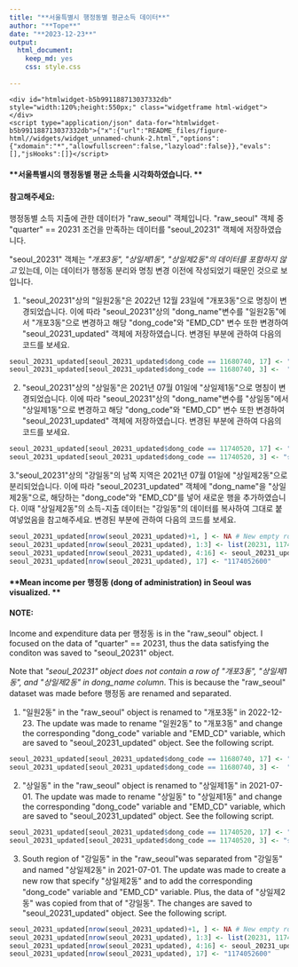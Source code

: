 ```yaml
---
title: "**서울특별시 행정동별 평균소득 데이터**"
author: "**Tope**"
date: "**2023-12-23**"
output: 
  html_document: 
    keep_md: yes
    css: style.css
      
---
```








```{=html}
<div id="htmlwidget-b5b991188713037332db" style="width:120%;height:550px;" class="widgetframe html-widget"></div>
<script type="application/json" data-for="htmlwidget-b5b991188713037332db">{"x":{"url":"README_files/figure-html//widgets/widget_unnamed-chunk-2.html","options":{"xdomain":"*","allowfullscreen":false,"lazyload":false}},"evals":[],"jsHooks":[]}</script>
```
#### **서울특별시의 행정동별 평균 소득을 시각화하였습니다. **

#### 참고해주세요:
행정동별 소득 지출에 관한 데이터가 "raw_seoul" 객체입니다. "raw_seoul" 객체 중 "quarter" == 20231 조건을 만족하는 데이터를 "seoul_20231" 객체에 저장하였습니다.<br>

"seoul_20231" 객체는 *"개포3동", "상일제1동", "상일제2동"의 데이터를 포함하지 않고* 있는데, 이는 데이터가 행정동 분리와 명칭 변경 이전에 작성되었기 때문인 것으로 보입니다.

1. "seoul_20231"상의 "일원2동"은 2022년 12월 23일에 "개포3동"으로 명칭이 변경되었습니다. 이에 따라 "seoul_20231"상의 "dong_name"변수를 "일원2동"에서 "개포3동"으로 변경하고 해당 "dong_code"와 "EMD_CD" 변수 또한 변경하여 "seoul_20231_updated" 객체에 저장하였습니다. 변경된 부분에 관하여 다음의 코드를 보세요.

```r
seoul_20231_updated[seoul_20231_updated$dong_code == 11680740, 17] <- "1168067500" # 일원2동 -> 개포3동 renamed
seoul_20231_updated[seoul_20231_updated$dong_code == 11680740, 3] <-  "개포3동" # 일원2동 -> 개포3동 renamed
```

2. "seoul_20231"상의 "상일동"은 2021년 07월 01일에 "상일제1동"으로 명칭이 변경되었습니다. 이에 따라 "seoul_20231"상의 "dong_name"변수를 "상일동"에서 "상일제1동"으로 변경하고 해당 "dong_code"와 "EMD_CD" 변수 또한 변경하여 "seoul_20231_updated" 객체에 저장하였습니다. 변경된 부분에 관하여 다음의 코드를 보세요. 

```r
seoul_20231_updated[seoul_20231_updated$dong_code == 11740520, 17] <- "1174052500" # 상일동 -> 상일제1동 renamed
seoul_20231_updated[seoul_20231_updated$dong_code == 11740520, 3] <- "상일제1동" # 상일동 -> 상일제1동 renamed
```

3."seoul_20231"상의 "강일동"의 남쪽 지역은 2021년 07월 01일에 "상일제2동"으로 분리되었습니다. 이에 따라 "seoul_20231_updated" 객체에 "dong_name"을 "상일제2동"으로, 해당하는 "dong_code"와 "EMD_CD"를 넣어 새로운 행을 추가하였습니다. 이때 "상일제2동"의 소득-지출 데이터는 "강일동"의 데이터를 복사하여 그대로 붙여넣었음을 참고해주세요. 변경된 부분에 관하여 다음의 코드를 보세요. 

```r
seoul_20231_updated[nrow(seoul_20231_updated)+1, ] <- NA # New empty row added
seoul_20231_updated[nrow(seoul_20231_updated), 1:3] <- list(20231, 11740526,"상일제2동") # 상일제2동 row added (South region of 강일동 became 상일제2동)
seoul_20231_updated[nrow(seoul_20231_updated), 4:16] <- seoul_20231_updated[283, 4:16] # 상일제2동 data is the same as 강일동. 
seoul_20231_updated[nrow(seoul_20231_updated), 17] <- "1174052600"
```

#### **Mean income per 행정동 (dong of administration) in Seoul was visualized. **

#### NOTE:
Income and expenditure data per 행정동 is in the "raw_seoul" object. I focused on the data of "quarter" == 20231, thus the data satisfying the conditon was saved to "seoul_20231" object.<br>

Note that *"seoul_20231" object does not contain a row of "개포3동", "상일제1동", and "상일제2동" in dong_name column*. This is because the "raw_seoul" dataset was made before 행정동 are renamed and separated.

1. "일원2동" in the "raw_seoul" object is renamed to "개포3동" in 2022-12-23. The update was made to rename "일원2동" to "개포3동" and change the corresponding "dong_code" variable and "EMD_CD" variable, which are saved to "seoul_20231_updated" object. See the following script.

```r
seoul_20231_updated[seoul_20231_updated$dong_code == 11680740, 17] <- "1168067500" # 일원2동 -> 개포3동 renamed
seoul_20231_updated[seoul_20231_updated$dong_code == 11680740, 3] <-  "개포3동" # 일원2동 -> 개포3동 renamed
```

2. "상일동" in the "raw_seoul" object is renamed to "상일제1동" in 2021-07-01. The update was made to rename "상일동" to "상일제1동" and change the corresponding "dong_code" variable and "EMD_CD" variable, which are saved to "seoul_20231_updated" object. See the following script.

```r
seoul_20231_updated[seoul_20231_updated$dong_code == 11740520, 17] <- "1174052500" # 상일동 -> 상일제1동 renamed
seoul_20231_updated[seoul_20231_updated$dong_code == 11740520, 3] <- "상일제1동" # 상일동 -> 상일제1동 renamed
```

3. South region of "강일동" in the "raw_seoul"was separated from "강일동" and named "상일제2동" in 2021-07-01. The update was made to create a new row that specify "상일제2동" and to add the corresponding "dong_code" variable and "EMD_CD" variable. Plus, the data of "상일제2동" was copied from that of "강일동". The changes are saved to "seoul_20231_updated" object. See the following script.

```r
seoul_20231_updated[nrow(seoul_20231_updated)+1, ] <- NA # New empty row added
seoul_20231_updated[nrow(seoul_20231_updated), 1:3] <- list(20231, 11740526,"상일제2동") # 상일제2동 row added (South region of 강일동 became 상일제2동)
seoul_20231_updated[nrow(seoul_20231_updated), 4:16] <- seoul_20231_updated[283, 4:16] # 상일제2동 data is the same as 강일동. 
seoul_20231_updated[nrow(seoul_20231_updated), 17] <- "1174052600"
```
